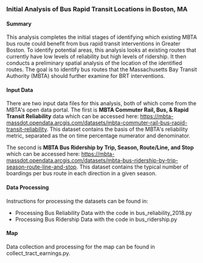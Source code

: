 ### Initial Analysis of Bus Rapid Transit Locations in Boston, MA

#### Summary

This analysis completes the initial stages of identifying which existing MBTA bus route could benefit from bus rapid transit interventions in Greater Boston. To identify potential areas, this analysis looks at existing routes that currently have low levels of reliability but high levels of ridership. It then conducts a preliminary spatial analysis of the location of the identified routes. The goal is to identify bus routes that the Massachusetts Bay Transit Authority (MBTA) should further examine for BRT interventions.

#### Input Data

There are two input data files for this analysis, both of which come from the MBTA's open data portal. The first is **MBTA Commuter Rail, Bus, & Rapid Transit Reliability** data which can be accessed here: https://mbta-massdot.opendata.arcgis.com/datasets/mbta-commuter-rail-bus-rapid-transit-reliability. This dataset contains the basis of the MBTA's reliability metric, separated as the on time percentage numerator and denominator.

The second is **MBTA Bus Ridership by Trip, Season, Route/Line, and Stop** which can be accessed here: https://mbta-massdot.opendata.arcgis.com/datasets/mbta-bus-ridership-by-trip-season-route-line-and-stop. This dataset contains the typical number of boardings per bus route in each direction in a given season.

#### Data Processing

Instructions for processing the datasets can be found in:
- Processing Bus Reliability Data with the code in bus_reliability_2018.py
- Processing Bus Ridership Data with the code in bus_ridership.py

#### Map

Data collection and processing for the map can be found in collect_tract_earnings.py.
